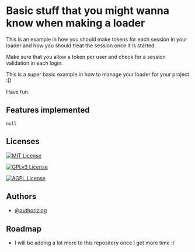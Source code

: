 
# Basic stuff that you might wanna know when making a loader

This is an example in how you should make tokens for each session in your loader and how you should treat the session once it is started.

Make sure that you allow a token per user and check for a session validation in each login.

This is a super basic example in how to manage your loader for your project :D

Have fun.


## Features implemented


```http
null
```

## Licenses

[![MIT License](https://img.shields.io/badge/License-MIT-green.svg)](https://choosealicense.com/licenses/mit/)

[![GPLv3 License](https://img.shields.io/badge/License-GPL%20v3-yellow.svg)](https://opensource.org/licenses/)

[![AGPL License](https://img.shields.io/badge/license-AGPL-blue.svg)](http://www.gnu.org/licenses/agpl-3.0)


## Authors

- [@authorizing](https://www.github.com/authorizing)

## Roadmap

- I will be adding a lot more to this repository once I get more time :/
